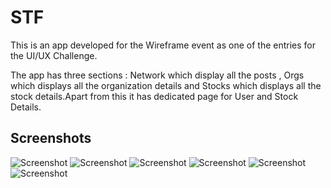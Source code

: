 # STF

This is an app developed for the Wireframe event as one of the entries for the UI/UX Challenge.

The app has three sections : Network which display all the posts , Orgs which displays all the organization details and Stocks which displays all the stock details.Apart from this it has dedicated page for User and Stock Details.

## Screenshots

![Screenshot](./screenshots/Posts.jpeg)
![Screenshot](./screenshots/Org.jpeg)
![Screenshot](./screenshots/Stocks.jpeg)
![Screenshot](./screenshots/User.jpeg)
![Screenshot](./screenshots/Org1.jpeg)
![Screenshot](./screenshots/Org2.jpeg)